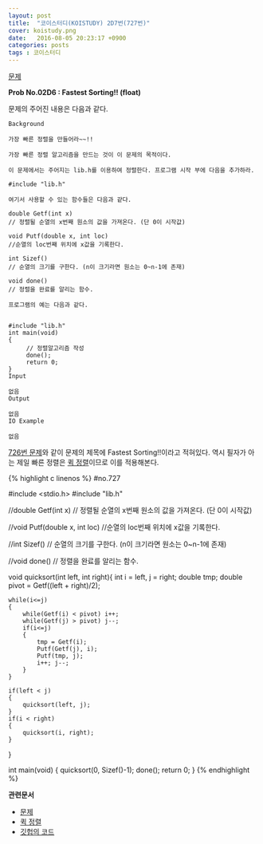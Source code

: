 ```yaml
---
layout: post
title:  "코이스터디(KOISTUDY) 2D7번(727번)"
cover: koistudy.png
date:   2016-08-05 20:23:17 +0900
categories: posts
tags : 코이스터디
---
```


[문제](http://koistudy.net/?mid=prob_page&NO=727)

**Prob No.02D6 : Fastest Sorting!! (float)**

문제의 주어진 내용은 다음과 같다.

    Background

    가장 빠른 정렬을 만들어라~~!!

    가장 빠른 정렬 알고리즘을 만드는 것이 이 문제의 목적이다.

    이 문제에서는 주어지는 lib.h를 이용하여 정렬한다. 프로그램 시작 부에 다음을 추가하라.

    #include "lib.h"

    여기서 사용할 수 있는 함수들은 다음과 같다.

    double Getf(int x)
    // 정렬될 순열의 x번째 원소의 값을 가져온다. (단 0이 시작값)

    void Putf(double x, int loc)
    //순열의 loc번째 위치에 x값을 기록한다.

    int Sizef()
    // 순열의 크기를 구한다. (n이 크기라면 원소는 0~n-1에 존재)

    void done()
    // 정렬을 완료를 알리는 함수.

    프로그램의 예는 다음과 같다.


    #include "lib.h"
    int main(void)
    {
         // 정렬알고리즘 작성
         done();
         return 0;
    }
    Input

    없음
    Output

    없음
    IO Example

    없음

[726번 문제](https://nugisquare.github.io/posts/2016/08/05/koi-726.html)와 같이 문제의 제목에 Fastest Sorting!!이라고 적혀있다. 역시 필자가 아는 제일 빠른 정렬은 [퀵 정렬](https://ko.wikipedia.org/wiki/%ED%80%B5_%EC%A0%95%EB%A0%AC)이므로 이를 적용해본다.

{% highlight c linenos %}
#no.727

#include <stdio.h>
#include "lib.h"

//double Getf(int x)
// 정렬될 순열의 x번째 원소의 값을 가져온다. (단 0이 시작값)

//void Putf(double x, int loc)
//순열의 loc번째 위치에 x값을 기록한다.

//int Sizef()
// 순열의 크기를 구한다. (n이 크기라면 원소는 0~n-1에 존재)

//void done()
// 정렬을 완료를 알리는 함수.

void quicksort(int left, int right){
	int i = left, j = right;
	double tmp;
	double pivot = Getf((left + right)/2);

	while(i<=j)
	{
		while(Getf(i) < pivot) i++;
		while(Getf(j) > pivot) j--;
		if(i<=j)
		{
			tmp = Getf(i);
			Putf(Getf(j), i);
			Putf(tmp, j);
			i++; j--;
		}
	}

	if(left < j)
	{
		quicksort(left, j);
	}
	if(i < right)
	{
		quicksort(i, right);
	}
}

int main(void)
{
	quicksort(0, Sizef()-1);
	done();
	return 0;
}
{% endhighlight %}

**관련문서**

- [문제](http://koistudy.net/?mid=prob_page&NO=727)
- [퀵 정렬](https://ko.wikipedia.org/wiki/%ED%80%B5_%EC%A0%95%EB%A0%AC)
- [깃헙의 코드](https://github.com/NugiSquare/C_Study/blob/master/koistudy/no727.c)
